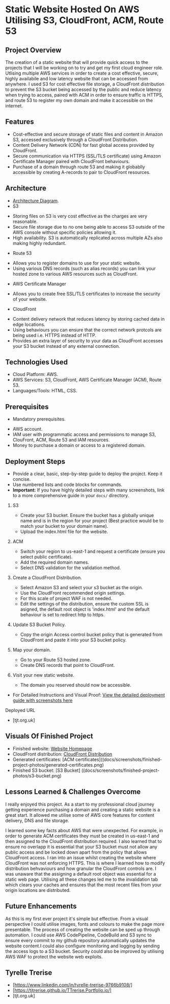 # Static Website Hosted On AWS Utilising S3, CloudFront, ACM, Route 53

## Project Overview

The creation of a static website that will provide quick access to the projects that I will be working on to try and get my first cloud engineer role. Utlising multiple AWS services in order to create a cost effective, secure, highly availabile and low latency website that can be accessed from anywhere. I used S3 for cost effective file storage, a CloudFront distribution to prevent the S3 bucket being accessed by the public and reduce latency when trying to access, paired with ACM in order to ensure traffic is HTTPS, and route 53 to register my own domain and make it accessible on the internet. 


## Features

* Cost-effective and secure storage of static files and content in Amazon S3, accessed exclusively through a CloudFront Distribution. 
* Content Delivery Network (CDN) for fast global access provided by CloudFront.
* Secure communication via HTTPS (SSL/TLS certificate) using Amazon Certificate Manager paired with CloudFront behaviours.
* Purchase of a domain through route 53 and making it globablly accessible by creating A-records to pair to CloudFront resources.

## Architecture

* [Architecture Diagram](docs/architecture/static-web-architecture.png).
* S3
 - Storing files on S3 is very cost effective as the charges are very reasonable.
 - Secure file storage due to no one being able to access S3 outside of the AWS console without specific policies allowing it.
 - High availability. S3 is automatically replicated across multiple AZs also making highly redundant.
* Route 53
 - Allows you to register domains to use for your static website.
 - Using various DNS records (such as alias records) you can link your hosted zone to various AWS resources such as CloudFront.
* AWS Certificate Manager
 - Allows you to create free SSL/TLS certificates to increase the security of your website. 
* CloudFront
 - Content delivery network that reduces latency by storing cached data in edge locations.
 - Using behaviours you can ensure that the correct network protcols are being used i.e. HTTPS instead of HTTP.
 - Provides an extra layer of security to your data as CloudFront accesses your S3 bucket instead of any external connection.
 
## Technologies Used

* Cloud Platform: AWS.
* AWS Services: S3, CloudFront, AWS Certificate Manager (ACM), Route 53.
* Languages/Tools: HTML, CSS.

## Prerequisites

* Mandatory prerequisites.
 - AWS account.
 - IAM user with programmatic access and permissions to manage S3, ClouFront, ACM, Route 53 and IAM resources.
 - Money to purchase a domain or access to a registered domain.


## Deployment Steps

* Provide a clear, basic, step-by-step guide to deploy the project. Keep it concise.
* Use numbered lists and code blocks for commands.
* **Important:** If you have highly detailed steps with many screenshots, link to a more comprehensive guide in your `docs/` directory.

1. S3
    - Create your S3 bucket. Ensure the bucket has a globally unique name and is in the region for your project (Best practice would be to match your bucket to your domain name).
    - Upload the index.html file for the website. 
2. ACM
    - Switch your region to us-east-1 and request a certificate (ensure you select public certificate).
    - Add the required domain names.
    - Select DNS validation for the validation method.

3. Create a CloudFront Distribution.
    - Select Amazon S3 and select your s3 bucket as the origin.
    - Use the CloudFront recommended origin settings.
    - For this scale of project WAF is not needed. 
    - Edit the settings of the distribution, ensure the custom SSL is asigned, the default root object is 'index.html' and the default behaviour is set to redirect http to https.

4. Update S3 Bucket Policy.
    - Copy the origin Access control bucket policy that is generated from CloudFront and paste it into your S3 bucket policy.

5. Map your domain.
    - Go to your Route 53 hosted zone.
    - Create DNS records that point to CloudFront. 

6. Visit your new static website.
    - The domain you reserved should now be accessible.

* For Detailed Instructions and Visual Proof:
 [View the detailed deployment guide with screenshots here](docs/detailed-deployment-guide.md)

Deployed URL
* [tjt.org.uk]

## Visuals Of Finished Project
    
* Finished website: [Website Homepage](docs/screenshots/screenshots/finished-project-photos/finished-website.png)
* CloudFront distribution: [CloudFront Distribution](docs/screenshots/finished-project-photos/cloudfront-distribution.png)
* Generated certificates: [ACM certificates]((docs/screenshots/finished-project-photos/generated-certificates.png)
* Finished S3 bucket: [S3 Bucket] ((docs/screenshots/finished-project-photos/s3-bucket.png)

## Lessons Learned & Challenges Overcome

I really enjoyed this project. As a start to my professional cloud journey getting experience purchasing a domain and creating a static website is a great start. It allowed me utilise some of AWS core features for content delivery, DNS and file storage. 

I learned some key facts about AWS that were unexpected. For example, in order to generate ACM certificates they must be created in us-east-1 and then assigned to the CloudFront distribution required. I also learned that to ensure no overlapp it is essential that your S3 bucket must not allow any public access and be locked down apart from the policy that allows CloudFront access. I ran into an issue whilst creating the website where CloudFront was not enforcing HTTPS. This is where I learned how to modify distribution behvaviours and how granular the CloudFront controls are. I was unaware that the assigning a default root object was essential for a static web page. Utilising all these changes led me to the invalidation tab which clears your caches and ensures that the most recent files from your origin locations are distributed. 

## Future Enhancements

As this is my first ever project it's simple but effective. From a visual perspective I could utilise images, fonts and colours to make the page more presentable. The process of creating the website can be sped up through automation. I could use AWS CodePipeline, CodeBuild and S3 sync to ensure every commit to my github repository automatically updates the website content.I could also configure monitoring and logging by sending the access logs to a S3 bucket. Security could also be improved by utilising AWS WAF to protect the website web exploits. 

## Tyrelle Trerise

* [https://www.linkedin.com/in/tyrelle-trerise-9766b9108/]
* [https://tjtrerise.github.io/TTrerise.Portfolio.io/]
* [tjt.org.uk]

